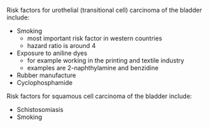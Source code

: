 Risk factors for urothelial (transitional cell) carcinoma of the bladder include:  
* Smoking
	+ most important risk factor in western countries
	+ hazard ratio is around 4
* Exposure to aniline dyes
	+ for example working in the printing and textile industry
	+ examples are 2\-naphthylamine and benzidine
* Rubber manufacture
* Cyclophosphamide

  
Risk factors for squamous cell carcinoma of the bladder include:  
* Schistosomiasis
* Smoking
